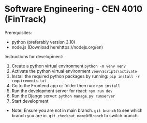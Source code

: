 <h1>Software Engineering - CEN 4010 (FinTrack)</h1>

Prerequisites:
-  python (preferably version 3.10)
- node.js (Download herehttps://nodejs.org/en)


Instructions for development:
1. Create a python virtual environment
   `python -m venv venv`
2. Activate the python virtual environment
   `venv\Scripts\activate`
3. Install the required python packages by running:
   `pip install -r requirements.txt`
4. Go to the Frontend app or  folder then run:
   `npm install`
5. Run the development server for react:
   `npm run dev`
6. Run the Django server:
   `python manage.py runserver`
7. Start development

- Note: Ensure you are not in main branch. `git branch` to see which branch you are in. `git checkout nameOfBranch` to switch branch.
   
